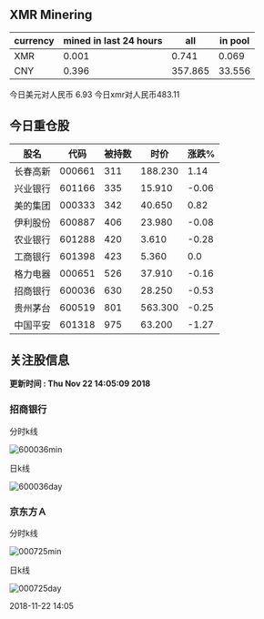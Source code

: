 ## XMR Minering

|currency|mined in last 24 hours|all|in pool|
|---|---|---|---|
|XMR|0.001|0.741|0.069|
|CNY|0.396|357.865|33.556|

今日美元对人民币 6.93	今日xmr对人民币483.11


## 今日重仓股 

|股名|代码|被持数|时价|涨跌%|
|---|---|---|---|---|
|长春高新|000661|311|188.230|1.14|
|兴业银行|601166|335|15.910|-0.06|
|美的集团|000333|342|40.650|0.82|
|伊利股份|600887|406|23.980|-0.08|
|农业银行|601288|420|3.610|-0.28|
|工商银行|601398|423|5.360|0.0|
|格力电器|000651|526|37.910|-0.16|
|招商银行|600036|630|28.250|-0.53|
|贵州茅台|600519|801|563.300|-0.25|
|中国平安|601318|975|63.200|-1.27|

## 关注股信息
**更新时间 : Thu Nov 22 14:05:09 2018**
### 招商银行 
分时k线

![600036min](http://image.sinajs.cn/newchart/min/n/sh600036.gif)

日k线

![600036day](http://image.sinajs.cn/newchart/daily/n/sh600036.gif)

### 京东方Ａ 
分时k线

![000725min](http://image.sinajs.cn/newchart/min/n/sz000725.gif)

日k线

![000725day](http://image.sinajs.cn/newchart/daily/n/sz000725.gif)

2018-11-22 14:05
